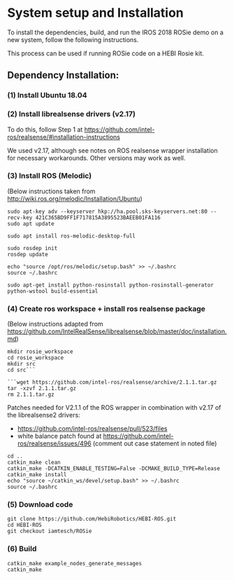 # System setup and Installation

To install the dependencies, build, and run the IROS 2018 ROSie demo on a new system, follow the following instructions.

This process can be used if running ROSie code on a HEBI Rosie kit.

## Dependency Installation:

### (1) Install Ubuntu 18.04

### (2) Install librealsense drivers (v2.17)

To do this, follow Step 1 at https://github.com/intel-ros/realsense/#installation-instructions

We used v2.17, although see notes on ROS realsense wrapper installation for necessary workarounds.  Other versions may work as well.

### (3) Install ROS (Melodic)

(Below instructions taken from http://wiki.ros.org/melodic/Installation/Ubuntu)

```sudo sh -c 'echo "deb http://packages.ros.org/ros/ubuntu $(lsb_release -sc) main" > /etc/apt/sources.list.d/ros-latest.list'
sudo apt-key adv --keyserver hkp://ha.pool.sks-keyservers.net:80 --recv-key 421C365BD9FF1F717815A3895523BAEEB01FA116
sudo apt update

sudo apt install ros-melodic-desktop-full

sudo rosdep init
rosdep update

echo "source /opt/ros/melodic/setup.bash" >> ~/.bashrc
source ~/.bashrc

sudo apt-get install python-rosinstall python-rosinstall-generator python-wstool build-essential
```

### (4) Create ros workspace + install ros realsense package

(Below instructions adapted from https://github.com/IntelRealSense/librealsense/blob/master/doc/installation.md)

```cd ~
mkdir rosie_workspace
cd rosie_workspace
mkdir src
cd src```

```wget https://github.com/intel-ros/realsense/archive/2.1.1.tar.gz
tar -xzvf 2.1.1.tar.gz
rm 2.1.1.tar.gz
```

Patches needed for V2.1.1 of the ROS wrapper in combination with v2.17 of the librealsense2 drivers:
* https://github.com/intel-ros/realsense/pull/523/files
* white balance patch found at https://github.com/intel-ros/realsense/issues/496 (comment out case statement in noted file)

```catkin_init_workspace 
cd ..
catkin_make clean
catkin_make -DCATKIN_ENABLE_TESTING=False -DCMAKE_BUILD_TYPE=Release
catkin_make install
echo "source ~/catkin_ws/devel/setup.bash" >> ~/.bashrc
source ~/.bashrc
```

### (5) Download code

```cd src
git clone https://github.com/HebiRobotics/HEBI-ROS.git
cd HEBI-ROS
git checkout iamtesch/ROSie
```

### (6) Build

```cd ../..
catkin_make example_nodes_generate_messages
catkin_make
```
